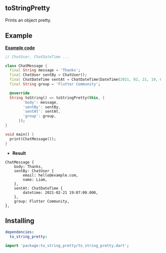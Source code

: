 ## toStringPretty

Prints an object pretty.

## Example

[**Example code**](https://github.com/pubmskim/to_string_pretty/blob/main/example/to_string_pretty_example.dart)

```dart
// ChatUser, ChatDateTime ...

class ChatMessage {
  final String message = 'Thanks';
  final ChatUser sentBy = ChatUser();
  final ChatDateTime sentAt = ChatDateTime(DateTime(2021, 02, 21, 19, 07));
  final String group = 'Flutter Community';

  @override
  String toString() => toStringPretty(this, {
        'body': message,
        'sentBy': sentBy,
        'sentAt': sentAt,
        'group': group,
      });
}

void main() {
  print(ChatMessage());
}
```

- **Result**

```shell
ChatMessage {
    body: Thanks,
    sentBy: ChatUser {
        email: hello@example.com,
        name: Liam,
    },
    sentAt: ChatDateTime {
        datetime: 2021-02-21 19:07:00.000,
    },
    group: Flutter Community,
},
```



## Installing

```yaml
dependencies:
  to_string_pretty:
```

```dart
import 'package:to_string_pretty/to_string_pretty.dart';
```

